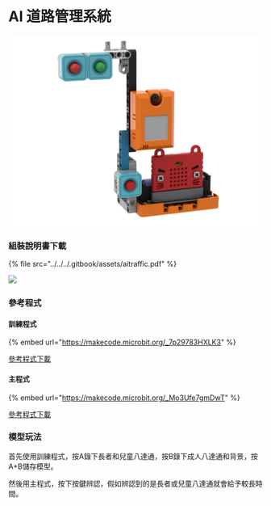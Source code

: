 # AI 道路管理系統

![](../../../.gitbook/assets/aitraffic.png)

### 組裝說明書下載

{% file src="../../../.gitbook/assets/aitraffic.pdf" %}

![](../../../.gitbook/assets/aitraffic\_wiring.png)

### 參考程式

#### 訓練程式

{% embed url="https://makecode.microbit.org/_7p29783HXLK3" %}

[參考程式下載](https://makecode.microbit.org/\_7p29783HXLK3)

#### 主程式

{% embed url="https://makecode.microbit.org/_Mo3Ufe7gmDwT" %}

[參考程式下載](https://makecode.microbit.org/\_Mo3Ufe7gmDwT)

### 模型玩法

首先使用訓練程式，按A錄下長者和兒童八達通，按B錄下成人八達通和背景，按A+B儲存模型。

然後用主程式，按下按鍵辨認，假如辨認到的是長者或兒童八達通就會給予較長時間。
